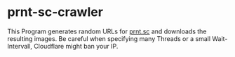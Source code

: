 # prnt-sc-crawler
This Program generates random URLs for [prnt.sc](https://prnt.sc) and downloads the resulting images. Be careful when specifying many Threads or a small Wait-Intervall, Cloudflare might ban your IP.
